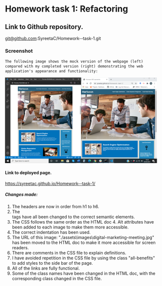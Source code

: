 # Homework task 1: Refactoring

## Link to Github repository.

git@github.com:SyreetaC/Homework--task-1.git

### Screenshot

    The following image shows the mock version of the webpage (left) compared with my completed version (right) demonstrating the web application's appearance and functionality:

![Screenshot-Horiseons](./assets\Screenshot-Horiseons.png)

#### Link to deployed page.

https://syreetac.github.io/Homework--task-1/

##### Changes made:

1. The headers are now in order from h1 to h6.
2. The <div></div> tags have all been changed to the correct semantic elements.
3. The CSS follows the same order as the HTML doc 4. Alt attributes have been added to each image to make them more accessible.
4. The correct indentation has been used.
5. The URL of this image: "./assets\images\digital-marketing-meeting.jpg" has been moved to the HTML doc to make it more accessible for screen readers.
6. There are comments in the CSS file to explain definitions.
7. I have avoided repetition in the CSS file by using the class "all-benefits" to add styles to the side bar of the page.
8. All of the links are fully functional.
9. Some of the class names have been changed in the HTML doc, with the corresponding class changed in the CSS file.
